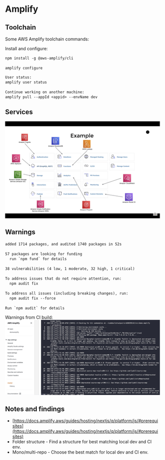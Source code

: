 # Amplify

## Toolchain
Some AWS Amplify toolchain commands:

Install and configure:
```
npm install -g @aws-amplify/cli

amplify configure
```


```
User status:
amplify user status

Continue working on another machine:
amplify pull --appId <appid> --envName dev
```

## Services
![Amplify](amplify.png)

## Warnings
```
added 1714 packages, and audited 1740 packages in 52s

57 packages are looking for funding
  run `npm fund` for details

38 vulnerabilities (4 low, 1 moderate, 32 high, 1 critical)

To address issues that do not require attention, run:
  npm audit fix

To address all issues (including breaking changes), run:
  npm audit fix --force

Run `npm audit` for details
```

Warnings from CI build:
![amplify-warnings.jpg](amplify-warnings.jpg)

## Notes and findings
* [https://docs.amplify.aws/guides/hosting/nextjs/q/platform/js/#prerequisites](https://docs.amplify.aws/guides/hosting/nextjs/q/platform/js/#prerequisites)
* Folder structure - Find a structure for best matching local dev and CI env.
* Mono/multi-repo - Choose the best match for local dev and CI env.

